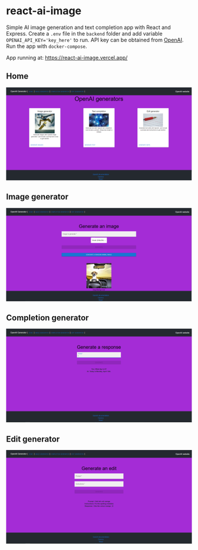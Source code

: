 # react-ai-image

Simple AI image generation and text completion app with React and Express. Create a ```.env``` file in the ```backend``` folder and add variable ```OPENAI_API_KEY='key_here'``` to run. API key can be obtained from [OpenAI](beta.openai.com). Run the app with ```docker-compose```. 

App running at: https://react-ai-image.vercel.app/

## Home
![Home](/images/home.PNG)

## Image generator
![Image generator](/images/image.PNG)

## Completion generator
![Completion generator](/images/completion.PNG)

## Edit generator
![Edit generator](/images/edit.PNG)